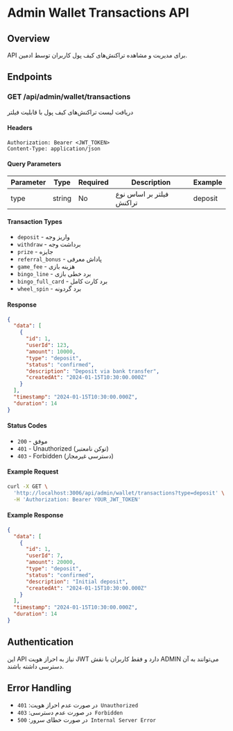 # Admin Wallet Transactions API

## Overview
API برای مدیریت و مشاهده تراکنش‌های کیف پول کاربران توسط ادمین.

## Endpoints

### GET /api/admin/wallet/transactions
دریافت لیست تراکنش‌های کیف پول با قابلیت فیلتر

#### Headers
```
Authorization: Bearer <JWT_TOKEN>
Content-Type: application/json
```

#### Query Parameters
| Parameter | Type | Required | Description | Example |
|-----------|------|----------|-------------|---------|
| type | string | No | فیلتر بر اساس نوع تراکنش | deposit |

#### Transaction Types
- `deposit` - واریز وجه
- `withdraw` - برداشت وجه
- `prize` - جایزه
- `referral_bonus` - پاداش معرفی
- `game_fee` - هزینه بازی
- `bingo_line` - برد خطی بازی
- `bingo_full_card` - برد کارت کامل
- `wheel_spin` - برد گردونه

#### Response
```json
{
  "data": [
    {
      "id": 1,
      "userId": 123,
      "amount": 10000,
      "type": "deposit",
      "status": "confirmed",
      "description": "Deposit via bank transfer",
      "createdAt": "2024-01-15T10:30:00.000Z"
    }
  ],
  "timestamp": "2024-01-15T10:30:00.000Z",
  "duration": 14
}
```

#### Status Codes
- `200` - موفق
- `401` - Unauthorized (توکن نامعتبر)
- `403` - Forbidden (دسترسی غیرمجاز)

#### Example Request
```bash
curl -X GET \
  'http://localhost:3006/api/admin/wallet/transactions?type=deposit' \
  -H 'Authorization: Bearer YOUR_JWT_TOKEN'
```

#### Example Response
```json
{
  "data": [
    {
      "id": 1,
      "userId": 7,
      "amount": 20000,
      "type": "deposit",
      "status": "confirmed",
      "description": "Initial deposit",
      "createdAt": "2024-01-15T10:30:00.000Z"
    }
  ],
  "timestamp": "2024-01-15T10:30:00.000Z",
  "duration": 14
}
```

## Authentication
این API نیاز به احراز هویت JWT دارد و فقط کاربران با نقش ADMIN می‌توانند به آن دسترسی داشته باشند.

## Error Handling
- در صورت عدم احراز هویت: `401 Unauthorized`
- در صورت عدم دسترسی: `403 Forbidden`
- در صورت خطای سرور: `500 Internal Server Error`
